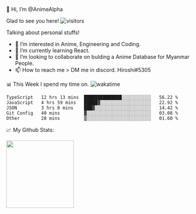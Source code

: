 👋 Hi, I’m @AnimeAlpha

Glad to see you here!  ![visitors](https://visitor-badge.glitch.me/badge?page_id=92675084)

Talking about personal stuffs!
- 👀 I’m interested in Anime, Engineering and Coding.
- 🌱 I’m currently learning React.
- 💞️ I’m looking to collaborate on bulding a Anime Database for Myanmar People.
- 📫 How to reach me > DM me in discord. Hiroshi#5305


📊 This Week I spend my time on. ![wakatime](https://wakatime.com/badge/user/47fa5905-5b5a-4ae7-9f80-05725739cf10.svg)

<!--START_SECTION:waka-->

```text
TypeScript   12 hrs 13 mins  ██████████████░░░░░░░░░░░   56.22 %
JavaScript   4 hrs 59 mins   █████▓░░░░░░░░░░░░░░░░░░░   22.92 %
JSON         3 hrs 8 mins    ███▓░░░░░░░░░░░░░░░░░░░░░   14.42 %
Git Config   40 mins         ▓░░░░░░░░░░░░░░░░░░░░░░░░   03.08 %
Other        20 mins         ▒░░░░░░░░░░░░░░░░░░░░░░░░   01.60 %
```

<!--END_SECTION:waka-->


📈 My Github Stats:

<img height="180em" src="https://github-readme-stats.vercel.app/api?username=AnimeAlpha&show_icons=true&hide_border=true&&count_private=true&include_all_commits=true" />

<!---
AnimeAlpha/AnimeAlpha is a ✨ special ✨ repository because its `README.md` (this file) appears on your GitHub profile.
You can click the Preview link to take a look at your changes.
--->
